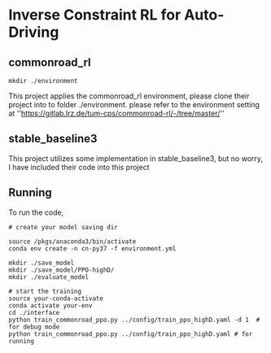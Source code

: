 # Inverse Constraint RL for Auto-Driving

## commonroad_rl
```
mkdir ./environment
```
This project applies the commonroad_rl environment, please clone their project into to folder ./environment. please refer to the environment setting at
''https://gitlab.lrz.de/tum-cps/commonroad-rl/-/tree/master/''

## stable_baseline3
This project utilizes some implementation in stable_baseline3, but no worry, I have included their code into this project


## Running
To run the code, 

```
# create your model saving dir

source /pkgs/anaconda3/bin/activate
conda env create -n cn-py37 -f environment.yml

mkdir ./save_model
mkdir ./save_model/PPO-highD/
mkdir ./evaluate_model

# start the training
source your-conda-activate
conda activate your-env
cd ./interface
python train_commonroad_ppo.py ../config/train_ppo_highD.yaml -d 1  # for debug mode
python train_commonroad_ppo.py ../config/train_ppo_highD.yaml # for running
```
